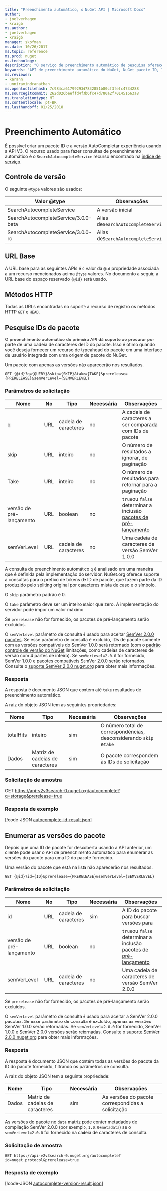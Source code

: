 ```yaml
---
title: "Preenchimento automático, o NuGet API | Microsoft Docs"
author:
- joelverhagen
- kraigb
ms.author:
- joelverhagen
- kraigb
manager: skofman
ms.date: 10/26/2017
ms.topic: reference
ms.prod: nuget
ms.technology: 
description: "O serviço de preenchimento automático de pesquisa oferece suporte a versões e descoberta interativa de IDs de pacote."
keywords: "API de preenchimento automático do NuGet, NuGet pacote ID, ID de pacote de subcadeia de caracteres de pesquisa"
ms.reviewer:
- karann
- unniravindranathan
ms.openlocfilehash: 7c984ca61799293d7832851b80cf3fefc4734288
ms.sourcegitcommit: 262d026beeffd4f3b6fc47d780a2f701451663a8
ms.translationtype: MT
ms.contentlocale: pt-BR
ms.lasthandoff: 01/25/2018
---
```

# <a name="autocomplete"></a>Preenchimento Automático

É possível criar um pacote ID e a versão AutoCompletar experiência usando a API V3. O recurso usado para fazer consultas de preenchimento automático é o `SearchAutocompleteService` recurso encontrado na [índice de serviço](service-index.md).

## <a name="versioning"></a>Controle de versão

O seguinte `@type` valores são usados:

Valor @type                          | Observações
------------------------------------ | -----
SearchAutocompleteService            | A versão inicial
SearchAutocompleteService/3.0.0-beta | Alias de`SearchAutocompleteService`
SearchAutocompleteService/3.0.0-rc   | Alias de`SearchAutocompleteService`

## <a name="base-url"></a>URL Base

A URL base para as seguintes APIs é o valor da `@id` propriedade associada a um recurso mencionados acima `@type` valores. No documento a seguir, a URL base do espaço reservado `{@id}` será usado.

## <a name="http-methods"></a>Métodos HTTP

Todas as URLs encontradas no suporte a recurso de registro os métodos HTTP `GET` e `HEAD`.

## <a name="search-for-package-ids"></a>Pesquise IDs de pacote

O preenchimento automático de primeira API dá suporte ao procurar por parte de uma cadeia de caracteres de ID do pacote. Isso é ótimo quando você deseja fornecer um recurso de typeahead do pacote em uma interface de usuário integrada com uma origem de pacote do NuGet.

Um pacote com apenas as versões não aparecerão nos resultados.

    GET {@id}?q={QUERY}&skip={SKIP}&take={TAKE}&prerelease={PRERELEASE}&semVerLevel={SEMVERLEVEL}

### <a name="request-parameters"></a>Parâmetros de solicitação

Nome        | No     | Tipo    | Necessária | Observações
----------- | ------ | ------- | -------- | -----
q           | URL    | cadeia de caracteres  | no       | A cadeia de caracteres a ser comparada com IDs de pacote
skip        | URL    | inteiro | no       | O número de resultados a ignorar, de paginação
Take        | URL    | inteiro | no       | O número de resultados para retornar para a paginação
versão de pré-lançamento  | URL    | boolean | no       | `true`ou `false` determinar a inclusão [pacotes de pré-lançamento](../create-packages/prerelease-packages.md)
semVerLevel | URL    | cadeia de caracteres  | no       | Uma cadeia de caracteres de versão SemVer 1.0.0 

A consulta de preenchimento automático `q` é analisado em uma maneira que é definida pela implementação do servidor. NuGet.org oferece suporte a consultas para o prefixo de tokens de ID de pacote, que fazem parte da ID produzido pelo spliting original por caracteres mista de caso e o símbolo.

O `skip` parâmetro padrão é 0.

O `take` parâmetro deve ser um inteiro maior que zero. A implementação do servidor pode impor um valor máximo.

Se `prerelease` não for fornecido, os pacotes de pré-lançamento serão excluídos.

O `semVerLevel` parâmetro de consulta é usado para aceitar [SemVer 2.0.0 pacotes](https://github.com/NuGet/Home/wiki/SemVer2-support-for-nuget.org-%28server-side%29#identifying-semver-v200-packages).
Se esse parâmetro de consulta é excluído, IDs de pacote somente com as versões compatíveis do SemVer 1.0.0 será retornado (com o [padrão controle de versão do NuGet](../reference/package-versioning.md) limitações, como cadeias de caracteres de versão com 4 partes de inteiro).
Se `semVerLevel=2.0.0` for fornecido, SemVer 1.0.0 e pacotes compatíveis SemVer 2.0.0 serão retornados. Consulte o [suporte SemVer 2.0.0 nuget.org](https://github.com/NuGet/Home/wiki/SemVer2-support-for-nuget.org-%28server-side%29) para obter mais informações.

### <a name="response"></a>Resposta

A resposta é documento JSON que contém até `take` resultados de preenchimento automático.

A raiz do objeto JSON tem as seguintes propriedades:

Nome      | Tipo             | Necessária | Observações
--------- | ---------------- | -------- | -----
totalHits | inteiro          | sim      | O número total de correspondências, desconsiderando `skip` e`take`
Dados      | Matriz de cadeias de caracteres | sim      | O pacote correspondem às IDs de solicitação

### <a name="sample-request"></a>Solicitação de amostra

GET https://api-v2v3search-0.nuget.org/autocomplete?q=storage&prerelease=true

### <a name="sample-response"></a>Resposta de exemplo

[!code-JSON [autocomplete-id-result.json](./_data/autocomplete-id-result.json)]

## <a name="enumerate-package-versions"></a>Enumerar as versões do pacote

Depois que uma ID de pacote for descoberta usando a API anterior, um cliente pode usar o API de preenchimento automático para enumerar as versões do pacote para uma ID do pacote fornecido.

Uma versão do pacote que está na lista não aparecerão nos resultados.

    GET {@id}?id={ID}&prerelease={PRERELEASE}&semVerLevel={SEMVERLEVEL}

### <a name="request-parameters"></a>Parâmetros de solicitação

Nome        | No     | Tipo    | Necessária | Observações
----------- | ------ | ------- | -------- | -----
id          | URL    | cadeia de caracteres  | sim      | A ID do pacote para buscar versões para
versão de pré-lançamento  | URL    | boolean | no       | `true`ou `false` determinar a inclusão [pacotes de pré-lançamento](../create-packages/prerelease-packages.md)
semVerLevel | URL    | cadeia de caracteres  | no       | Uma cadeia de caracteres de versão SemVer 2.0.0 

Se `prerelease` não for fornecido, os pacotes de pré-lançamento serão excluídos.

O `semVerLevel` parâmetro de consulta é usado para aceitar a SemVer 2.0.0 pacotes. Se esse parâmetro de consulta é excluído, apenas as versões SemVer 1.0.0 serão retornadas. Se `semVerLevel=2.0.0` for fornecido, SemVer 1.0.0 e SemVer 2.0.0 versões serão retornadas. Consulte o [suporte SemVer 2.0.0 nuget.org](https://github.com/NuGet/Home/wiki/SemVer2-support-for-nuget.org-%28server-side%29) para obter mais informações.

### <a name="response"></a>Resposta

A resposta é documento JSON que contém todas as versões do pacote da ID do pacote fornecido, filtrando os parâmetros de consulta.

A raiz do objeto JSON tem a seguinte propriedade:

Nome      | Tipo             | Necessária | Observações
--------- | ---------------- | -------- | -----
Dados      | Matriz de cadeias de caracteres | sim      | As versões do pacote correspondidas a solicitação

As versões do pacote no `data` matriz pode conter metadados de compilação SemVer 2.0.0 (por exemplo, `1.0.0+metadata`) se o `semVerLevel=2.0.0` foi fornecido na cadeia de caracteres de consulta.

### <a name="sample-request"></a>Solicitação de amostra

    GET https://api-v2v3search-0.nuget.org/autocomplete?id=nuget.protocol&prerelease=true

### <a name="sample-response"></a>Resposta de exemplo

[!code-JSON [autocomplete-version-result.json](./_data/autocomplete-version-result.json)]
